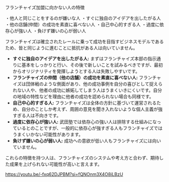 
フランチャイズ加盟に向かない人の特徴

・他人と同じことをするのが嫌いな人
・すぐに独自のアイデアを出したがる人
・他の店舗(仲間）の成功を素直に喜べない人
・自己中心的すぎる人
・過度に依存心が強い人
・負けず嫌いの心が弱い人




フランチャイズは確立されたレールに乗って成功を目指すビジネスモデルであるため、皆と同じように進むことに抵抗がある人は向いていません。
- **すぐに独自のアイデアを出したがる人:** まずはフランチャイズ本部の指示通りに基本をしっかりと行い、その後で新しいことを試みるべきですが、最初からオリジナリティを発揮しようとする人は失敗しやすいです。
- **フランチャイズの仲間（他の店舗）の成功を素直に喜べない人:** フランチャイズは団体戦のような側面があり、他の成功事例を自分の喜びとして捉えられない人や、他者の成功に嫉妬してしまう人はうまくいきにくいです。自分の地域の特性などを理由に他者の成功を認められない場合も同様です。
- **自己中心的すぎる人:** フランチャイズは全体の方針に基づいて運営されるため、自分のことしか考えず、周囲の意見を聞き入れないような個人主義が強すぎる人は不向きです。
- **過度に依存心が強い人:** 武田塾では依存心の強い人は排除する仕組みになっているとのことですが、一般的に依存心が強すぎる人もフランチャイズではうまくいかない可能性があります。
- **負けず嫌いの心が弱い人:** 成功への意欲が低い人もフランチャイズには向いていません。

これらの特徴を持つ人は、フランチャイズのシステムや考え方と合わず、期待した成果を上げられない可能性が高いと言えます。

https://youtu.be/-fxq62DJPBM?si=fQNOnm3X4O8iLBzU